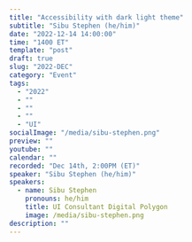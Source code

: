 ```yaml
---
title: "Accessibility with dark light theme"
subtitle: "Sibu Stephen (he/him)"
date: "2022-12-14 14:00:00"
time: "1400 ET"
template: "post"
draft: true
slug: "2022-DEC"
category: "Event"
tags:
  - "2022"
  - ""
  - ""
  - ""
  - "UI"
socialImage: "/media/sibu-stephen.png"
preview: ""
youtube: ""
calendar: ""
recorded: "Dec 14th, 2:00PM (ET)"
speaker: "Sibu Stephen (he/him)"
speakers:
  - name: Sibu Stephen
    pronouns: he/him
    title: UI Consultant Digital Polygon
    image: /media/sibu-stephen.png
description: ""
---
```


